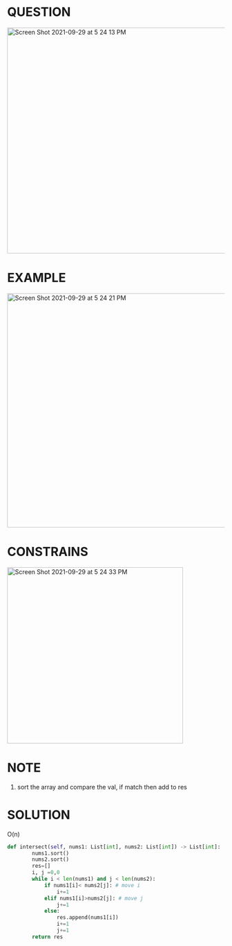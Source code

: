 # QUESTION
<img width="522" alt="Screen Shot 2021-09-29 at 5 24 13 PM" src="https://user-images.githubusercontent.com/64442606/135350550-c78f0494-72bf-4eb8-b5b4-fef1f60b4416.png">

# EXAMPLE
<img width="541" alt="Screen Shot 2021-09-29 at 5 24 21 PM" src="https://user-images.githubusercontent.com/64442606/135350562-db55d1a7-ca89-4762-ad76-9ca697730d54.png">

# CONSTRAINS
<img width="407" alt="Screen Shot 2021-09-29 at 5 24 33 PM" src="https://user-images.githubusercontent.com/64442606/135350583-f8ffefcd-154b-485d-8a8a-b684fb2d9a4d.png">

# NOTE
1. sort the array and compare the val, if match then add to res
# SOLUTION
O(n)
```python
def intersect(self, nums1: List[int], nums2: List[int]) -> List[int]:
        nums1.sort()
        nums2.sort()
        res=[]
        i, j =0,0
        while i < len(nums1) and j < len(nums2):
            if nums1[i]< nums2[j]: # move i
                i+=1
            elif nums1[i]>nums2[j]: # move j
                j+=1
            else:
                res.append(nums1[i])
                i+=1
                j+=1
        return res
```
